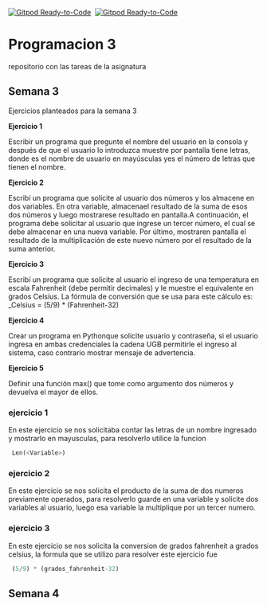 [![Gitpod Ready-to-Code](https://img.shields.io/badge/UGB-PRC3-blue)](https://ugb.edu.sv/)&nbsp;
[![Gitpod Ready-to-Code](https://img.shields.io/badge/Python-3.9-red)](https://www.python.org/)&nbsp;

# Programacion 3
 repositorio con las tareas de la asignatura

 ## Semana 3
  Ejercicios planteados para la semana 3

  **Ejercicio 1**

  Escribir un programa que pregunte el nombre del usuario en la consola y después de que el usuario lo introduzca muestre por pantalla <NOMBRE> tiene <n> letras, donde <NOMBRE> es el nombre de usuario en mayúsculas y<n>es el número de letras que tienen el nombre.

  **Ejercicio 2**

  Escribí un programa que solicite al usuario dos números y los almacene en dos variables. En otra variable, almacenael resultado de la suma de esos dos números y  luego mostrarese  resultado  en  pantalla.A  continuación,  el  programa  debe solicitar al usuario que ingrese un tercer número, el cual se debe almacenar en una nueva variable. Por último, mostraren pantalla el resultado de la multiplicación de este nuevo número por el resultado de la suma anterior.
  
  **Ejercicio 3**

  Escribí  un  programa  que  solicite  al  usuario  el  ingreso  de  una  temperatura  en escala Fahrenheit (debe permitir decimales) y le muestre el equivalente en grados Celsius. La fórmula de conversión que se usa para este cálculo es: _Celsius = (5/9) * (Fahrenheit-32)
  
  **Ejercicio 4**

  Crear  un  programa  en Pythonque  solicite  usuario  y  contraseña,  si  el  usuario ingresa  en  ambas  credenciales  la  cadena  UGB  permitirle  el  ingreso  al  sistema, caso contrario mostrar mensaje de advertencia.
  
  **Ejercicio 5**

  Definir una función max() que tome como argumento dos números y devuelva el mayor de ellos.

  ### ejercicio 1
   En este ejercicio se nos solicitaba contar las letras de un nombre ingresado y mostrarlo en mayusculas, para resolverlo utilice la funcion
   ```python
    Len(<Variable>)
   ```

  ### ejercicio 2
   En este ejercicio se nos solicita el producto de la suma de dos numeros previamente operados, para resolverlo guarde en una variable y solicite dos variables al usuario, luego esa variable la multiplique por un tercer numero.

  ### ejercicio 3
   En este ejercicio se nos solicita la conversion de grados fahrenheit a grados celsius, la formula que se utilizo para resolver este ejercicio fue 
   ```python
    (5/9) * (grados_fahrenheit-32) 
   ```

 ## Semana 4

